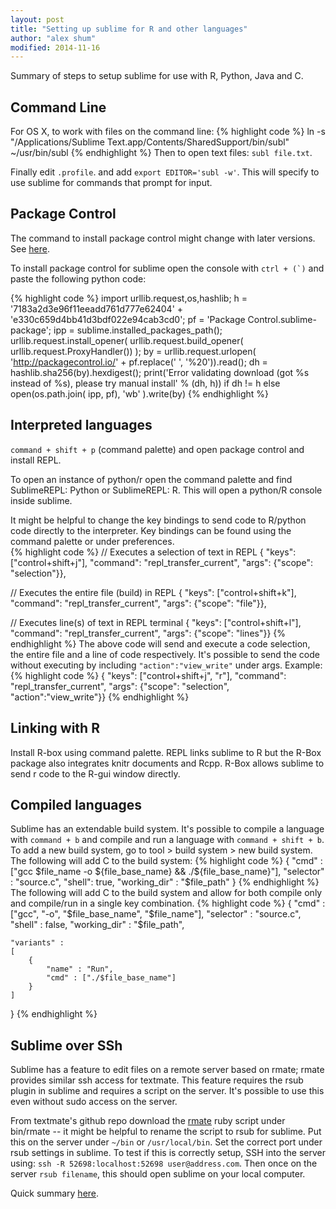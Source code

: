 ```yaml
---
layout: post
title: "Setting up sublime for R and other languages"
author: "alex shum"
modified: 2014-11-16
---
```

Summary of steps to setup sublime for use with R, Python, Java and C.

Command Line
------------
For OS X, to work with files on the command line:
{% highlight code %}
ln -s "/Applications/Sublime Text.app/Contents/SharedSupport/bin/subl" ~/usr/bin/subl
{% endhighlight %}
Then to open text files: ```subl file.txt```.

Finally edit ```.profile```.  and add ```export EDITOR='subl -w'```.  This will specify to use sublime for commands that prompt for input.

Package Control
---------------
The command to install package control might change with later versions.  See [here](https://sublime.wbond.net/installation#Simple).

To install package control for sublime open the console with ``ctrl + (`)`` and paste the following python code:

{% highlight code %}
import urllib.request,os,hashlib; h = '7183a2d3e96f11eeadd761d777e62404' + 'e330c659d4bb41d3bdf022e94cab3cd0'; pf = 'Package Control.sublime-package'; ipp = sublime.installed_packages_path(); urllib.request.install_opener( urllib.request.build_opener( urllib.request.ProxyHandler()) ); by = urllib.request.urlopen( 'http://packagecontrol.io/' + pf.replace(' ', '%20')).read(); dh = hashlib.sha256(by).hexdigest(); print('Error validating download (got %s instead of %s), please try manual install' % (dh, h)) if dh != h else open(os.path.join( ipp, pf), 'wb' ).write(by)
{% endhighlight %}

Interpreted languages
---------------------------
```command + shift + p``` (command palette) and open package control and install REPL.  

To open an instance of python/r open the command palette and find SublimeREPL: Python or SublimeREPL: R.  This will open a python/R console inside sublime.

It might be helpful to change the key bindings to send code to R/python code directly to the interpreter.  Key bindings can be found using the command palette or under preferences.  
{% highlight code %}
// Executes a selection of text in REPL
{ "keys": ["control+shift+j"], "command": "repl_transfer_current", "args": {"scope": "selection"}},

// Executes the entire file (build) in REPL
{ "keys": ["control+shift+k"], "command": "repl_transfer_current", "args": {"scope": "file"}},
	 
// Executes line(s) of text in REPL terminal
{ "keys": ["control+shift+l"], "command": "repl_transfer_current", "args": {"scope": "lines"}}
{% endhighlight %}
The above code will send and execute a code selection, the entire file and a line of code respectively.  It's possible to send the code without executing by including ```"action":"view_write"``` under args.  Example:
{% highlight code %}
{ "keys": ["control+shift+j", "r"], "command": "repl_transfer_current", "args": {"scope": "selection", "action":"view_write"}}
{% endhighlight %}

Linking with R
--------------
Install R-box using command palette.  REPL links sublime to R but the R-Box package also integrates knitr documents and Rcpp.  R-Box allows sublime to send r code to the R-gui window directly.

Compiled languages
------------------
Sublime has an extendable build system.  It's possible to compile a language with ```command + b``` and compile and run a language with ```command + shift + b```.  To add a new build system, go to tool > build system > new build system.  The following will add C to the build system:
{% highlight code %}
{
  "cmd" : ["gcc $file_name -o ${file_base_name} && ./${file_base_name}"],
	"selector" : "source.c",
	"shell": true,
	"working_dir" : "$file_path"
}
{% endhighlight %}
The following will add C to the build system and allow for both compile only and compile/run in a single key combination.
{% highlight code %}
{
  "cmd" : ["gcc", "-o", "$file_base_name", "$file_name"],
	"selector" : "source.c",
	"shell" : false,
	"working_dir" : "$file_path",

	"variants" :
	[
		{
			"name" : "Run",
			"cmd" : ["./$file_base_name"]
		}
	]
}
{% endhighlight %}

Sublime over SSh
----------------
Sublime has a feature to edit files on a remote server based on rmate; rmate provides similar ssh access for textmate.  This feature requires the rsub plugin in sublime and requires a script on the server.  It's possible to use this even without sudo access on the server.  

From textmate's github repo download the [rmate](https://github.com/textmate/rmate) ruby script under bin/rmate -- it might be helpful to rename the script to rsub for sublime.  Put this on the server under ```~/bin``` or ```/usr/local/bin```.  Set the correct port under rsub settings in sublime.  To test if this is correctly setup, SSH into the server using: ```ssh -R 52698:localhost:52698 user@address.com```.  Then once on the server ```rsub filename```, this should open sublime on your local computer.

Quick summary [here](http://erniemiller.org/2011/12/12/textmate-2-rmate-awesome/).